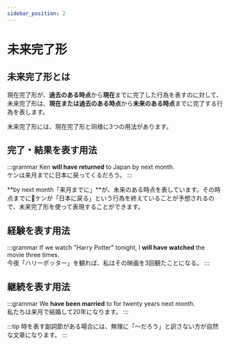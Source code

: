 ```yaml
---
sidebar_position: 2
---
```


# 未来完了形

## 未来完了形とは

現在完了形が、**過去のある時点**から**現在**までに完了した行為を表すのに対して、未来完了形は、**現在または過去のある時点**から**未来のある時点**までに完了する行為を表します。

未来完了形には、現在完了形と同様に3つの用法があります。

## 完了・結果を表す用法

:::grammar
Ken **will have returned** to Japan by next month.   
ケンは来月までに日本に戻ってくるだろう。
:::

**by next month「来月までに」**が、未来のある時点を表しています。その時点までにケンが「日本に戻る」という行為を終えていることが予想されるので、未来完了形を使って表現することができます。

## 経験を表す用法

:::grammar
If we watch "Harry Potter" tonight, I **will have watched** the movie three times.   
今夜「ハリーポッター」を観れば、私はその映画を3回観たことになる。
:::

## 継続を表す用法

:::grammar
We **have been married** to for twenty years next month.   
私たちは来月で結婚して20年になります。
:::

:::tip
時を表す副詞節がある場合には、無理に「〜だろう」と訳さない方が自然な文章になります。
:::